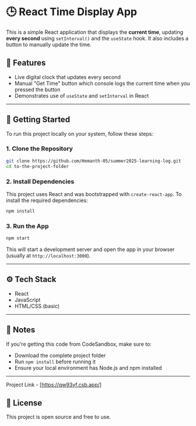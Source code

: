 # 🕒 React Time Display App

This is a simple React application that displays the **current time**, updating **every second** using `setInterval()` and the `useState` hook. It also includes a button to manually update the time.

## 📁 Features

- Live digital clock that updates every second
- Manual "Get Time" button which console logs the current time when you pressed the button
- Demonstrates use of `useState` and `setInterval` in React

---

## 🚀 Getting Started

To run this project locally on your system, follow these steps:

### 1. Clone the Repository

```bash
git clone https://github.com/Hemanth-05/summer2025-learning-log.git
cd to-the-project-folder
```

### 2. Install Dependencies

This project uses React and was bootstrapped with `create-react-app`. To install the required dependencies:

```bash
npm install
```

### 3. Run the App

```bash
npm start
```

This will start a development server and open the app in your browser (usually at `http://localhost:3000`).

---

## ⚙️ Tech Stack

- React
- JavaScript
- HTML/CSS (basic)

---

## 📝 Notes

If you're getting this code from CodeSandbox, make sure to:

- Download the complete project folder
- Run `npm install` before running it
- Ensure your local environment has Node.js and npm installed

---

Project Link - [https://qw93yf.csb.app/] 

## 📄 License

This project is open source and free to use.
